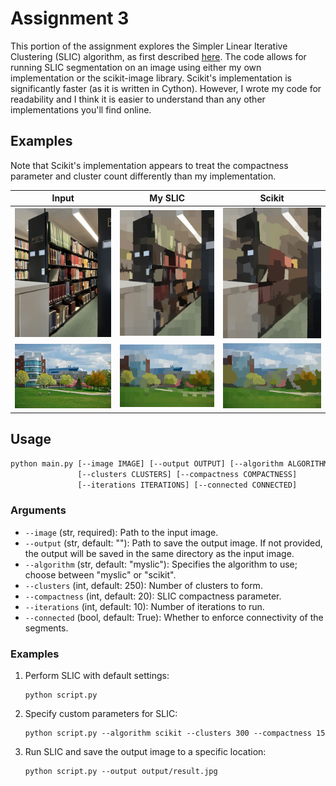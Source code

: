 # Assignment 3

This portion of the assignment explores the Simpler Linear Iterative Clustering (SLIC) algorithm, as first described [here](https://doi.org/10.1109/TPAMI.2012.120). 
The code allows for running SLIC segmentation on an image using either my own implementation or the scikit-image library. Scikit's implementation is 
significantly faster (as it is written in Cython). However, I wrote my code for readability and I think it is easier to understand than any other
implementations you'll find online.

## Examples

Note that Scikit's implementation appears to treat the compactness parameter and cluster count differently than my implementation.

|              Input              |                           My SLIC                           |                           Scikit                           |
|:-------------------------------:|:-----------------------------------------------------------:|:----------------------------------------------------------:|
| ![Example 1](data/example1.jpg) | ![My SLIC 1](data/segmented_myslic_250_20_example1.jpg.png) | ![Scikit 1](data/segmented_scikit_250_20_example1.jpg.png) |
| ![Example 2](data/example2.jpg) | ![My SLIC 2](data/segmented_myslic_250_20_example2.jpg.png) | ![Scikit 2](data/segmented_scikit_250_20_example2.jpg.png) |


## Usage

```bash
python main.py [--image IMAGE] [--output OUTPUT] [--algorithm ALGORITHM] 
               [--clusters CLUSTERS] [--compactness COMPACTNESS] 
               [--iterations ITERATIONS] [--connected CONNECTED]
```

### Arguments

- `--image` (str, required): Path to the input image.
- `--output` (str, default: ""): Path to save the output image. If not provided, the output will be saved in the same directory as the input image.
- `--algorithm` (str, default: "myslic"): Specifies the algorithm to use; choose between "myslic" or "scikit".
- `--clusters` (int, default: 250): Number of clusters to form.
- `--compactness` (int, default: 20): SLIC compactness parameter.
- `--iterations` (int, default: 10): Number of iterations to run.
- `--connected` (bool, default: True): Whether to enforce connectivity of the segments.

### Examples

1. Perform SLIC with default settings:
    ```
    python script.py
    ```

2. Specify custom parameters for SLIC:
    ```
    python script.py --algorithm scikit --clusters 300 --compactness 15
    ```

3. Run SLIC and save the output image to a specific location:
    ```
    python script.py --output output/result.jpg
    ```